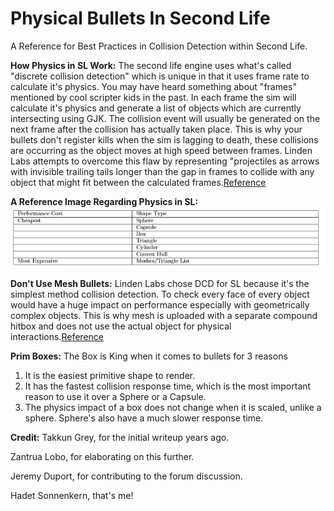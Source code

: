 # Physical Bullets In Second Life
A Reference for Best Practices in Collision Detection within Second Life.

**How Physics in SL Work:** 
The second life engine uses what's called "discrete collision detection" which is unique in that it uses frame rate to calculate it's physics. You may have heard something about "frames" mentioned by cool scripter kids in the past. In each frame the sim will calculate it's physics and generate a list of objects which are currently intersecting using GJK. The collision event will usually be generated on the next frame after the collision has actually taken place. This is why your bullets don't register kills when the sim is lagging to death, these collisions are occurring as the object moves at high speed between frames. Linden Labs attempts to overcome this flaw by representing "projectiles as arrows with invisible trailing tails longer than the gap in frames to collide with any object that might fit between the calculated frames.[Reference](https://en.wikipedia.org/wiki/Physics_engine)

**A Reference Image Regarding Physics in SL:**
![alt text](https://raw.githubusercontent.com/HadetTheUndying/bullets-in-secondlife/master/performancost.png "Performance Cost")

**Don't Use Mesh Bullets:**
Linden Labs chose DCD for SL because it's the simplest method collision detection. To check every face of every object would have a huge impact on performance especially with geometrically complex objects. This is why mesh is uploaded with a separate compound hitbox and does not use the actual object for physical interactions.[Reference](https://en.wikipedia.org/wiki/Collision_detection#A_posteriori_.28discrete.29_versus_a_priori_.28continuous.29)

**Prim Boxes:**
The Box is King when it comes to bullets for 3 reasons

1. It is the easiest primitive shape to render.
2. It has the fastest collision response time, which is the most important reason to use it over a Sphere or a Capsule.
3. The physics impact of a box does not change when it is scaled, unlike a sphere. Sphere's also have a much slower response time.


**Credit:**
Takkun Grey, for the initial writeup years ago.

Zantrua Lobo, for elaborating on this further.

Jeremy Duport, for contributing to the forum discussion.

Hadet Sonnenkern, that's me!
